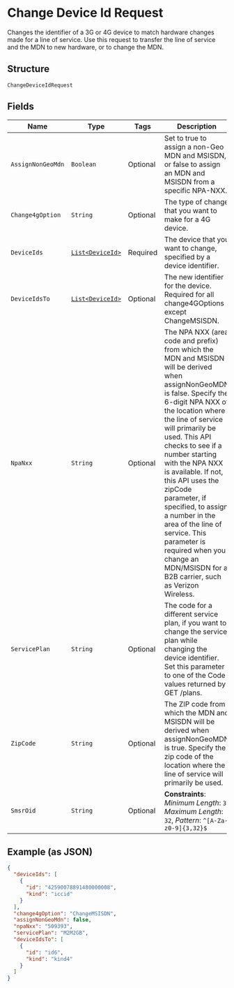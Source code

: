 
# Change Device Id Request

Changes the identifier of a 3G or 4G device to match hardware changes made for a line of service. Use this request to transfer the line of service and the MDN to new hardware, or to change the MDN.

## Structure

`ChangeDeviceIdRequest`

## Fields

| Name | Type | Tags | Description | Getter | Setter |
|  --- | --- | --- | --- | --- | --- |
| `AssignNonGeoMdn` | `Boolean` | Optional | Set to true to assign a non-Geo MDN and MSISDN, or false to assign an MDN and MSISDN from a specific NPA-NXX. | Boolean getAssignNonGeoMdn() | setAssignNonGeoMdn(Boolean assignNonGeoMdn) |
| `Change4gOption` | `String` | Optional | The type of change that you want to make for a 4G device. | String getChange4gOption() | setChange4gOption(String change4gOption) |
| `DeviceIds` | [`List<DeviceId>`](../../doc/models/device-id.md) | Required | The device that you want to change, specified by a device identifier. | List<DeviceId> getDeviceIds() | setDeviceIds(List<DeviceId> deviceIds) |
| `DeviceIdsTo` | [`List<DeviceId>`](../../doc/models/device-id.md) | Optional | The new identifier for the device. Required for all change4GOptions except ChangeMSISDN. | List<DeviceId> getDeviceIdsTo() | setDeviceIdsTo(List<DeviceId> deviceIdsTo) |
| `NpaNxx` | `String` | Optional | The NPA NXX (area code and prefix) from which the MDN and MSISDN will be derived when assignNonGeoMDN is false. Specify the 6-digit NPA NXX of the location where the line of service will primarily be used. This API checks to see if a number starting with the NPA NXX is available. If not, this API uses the zipCode parameter, if specified, to assign a number in the area of the line of service. This parameter is required when you change an MDN/MSISDN for a B2B carrier, such as Verizon Wireless. | String getNpaNxx() | setNpaNxx(String npaNxx) |
| `ServicePlan` | `String` | Optional | The code for a different service plan, if you want to change the service plan while changing the device identifier. Set this parameter to one of the Code values returned by GET /plans. | String getServicePlan() | setServicePlan(String servicePlan) |
| `ZipCode` | `String` | Optional | The ZIP code from which the MDN and MSISDN will be derived when assignNonGeoMDN is true. Specify the zip code of the location where the line of service will primarily be used. | String getZipCode() | setZipCode(String zipCode) |
| `SmsrOid` | `String` | Optional | **Constraints**: *Minimum Length*: `3`, *Maximum Length*: `32`, *Pattern*: `^[A-Za-z0-9]{3,32}$` | String getSmsrOid() | setSmsrOid(String smsrOid) |

## Example (as JSON)

```json
{
  "deviceIds": [
    {
      "id": "42590078891480000008",
      "kind": "iccid"
    }
  ],
  "change4gOption": "ChangeMSISDN",
  "assignNonGeoMdn": false,
  "npaNxx": "509393",
  "servicePlan": "M2M2GB",
  "deviceIdsTo": [
    {
      "id": "id6",
      "kind": "kind4"
    }
  ]
}
```

